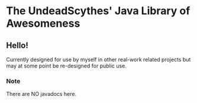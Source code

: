 # The UndeadScythes' Java Library of Awesomeness

## Hello!
Currently designed for use by myself in other real-work related projects but may at some point be re-designed for public use.

### Note
There are NO javadocs here.